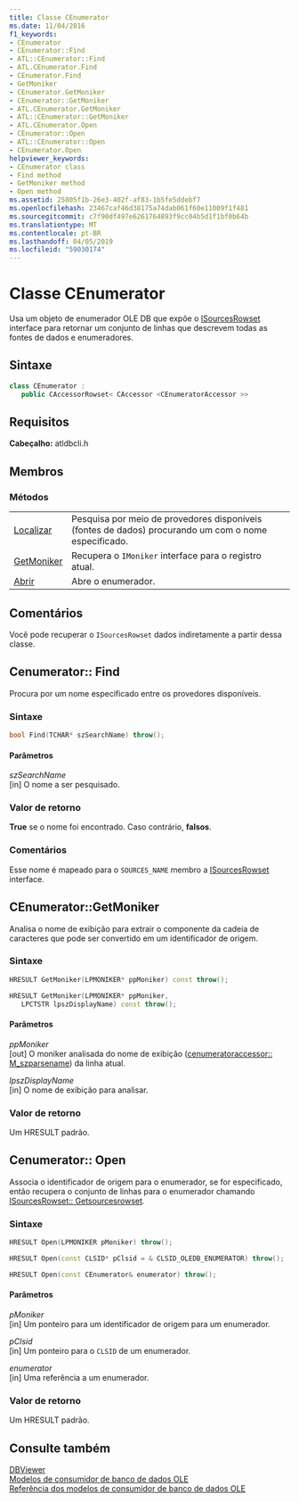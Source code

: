 ```yaml
---
title: Classe CEnumerator
ms.date: 11/04/2016
f1_keywords:
- CEnumerator
- CEnumerator::Find
- ATL::CEnumerator::Find
- ATL.CEnumerator.Find
- CEnumerator.Find
- GetMoniker
- CEnumerator.GetMoniker
- CEnumerator::GetMoniker
- ATL.CEnumerator.GetMoniker
- ATL::CEnumerator::GetMoniker
- ATL.CEnumerator.Open
- CEnumerator::Open
- ATL::CEnumerator::Open
- CEnumerator.Open
helpviewer_keywords:
- CEnumerator class
- Find method
- GetMoniker method
- Open method
ms.assetid: 25805f1b-26e3-402f-af83-1b5fe5ddebf7
ms.openlocfilehash: 23467caf46d38175a74dab061f60e11009f1f481
ms.sourcegitcommit: c7f90df497e6261764893f9cc04b5d1f1bf0b64b
ms.translationtype: MT
ms.contentlocale: pt-BR
ms.lasthandoff: 04/05/2019
ms.locfileid: "59030174"
---
```

# <a name="cenumerator-class"></a>Classe CEnumerator

Usa um objeto de enumerador OLE DB que expõe o [ISourcesRowset](/previous-versions/windows/desktop/ms715969(v=vs.85)) interface para retornar um conjunto de linhas que descrevem todas as fontes de dados e enumeradores.

## <a name="syntax"></a>Sintaxe

```cpp
class CEnumerator :
   public CAccessorRowset< CAccessor <CEnumeratorAccessor >>
```

## <a name="requirements"></a>Requisitos

**Cabeçalho:** atldbcli.h

## <a name="members"></a>Membros

### <a name="methods"></a>Métodos

|||
|-|-|
|[Localizar](#find)|Pesquisa por meio de provedores disponíveis (fontes de dados) procurando um com o nome especificado.|
|[GetMoniker](#getmoniker)|Recupera o `IMoniker` interface para o registro atual.|
|[Abrir](#open)|Abre o enumerador.|

## <a name="remarks"></a>Comentários

Você pode recuperar o `ISourcesRowset` dados indiretamente a partir dessa classe.

## <a name="find"></a> Cenumerator:: Find

Procura por um nome especificado entre os provedores disponíveis.

### <a name="syntax"></a>Sintaxe

```cpp
bool Find(TCHAR* szSearchName) throw();
```

#### <a name="parameters"></a>Parâmetros

*szSearchName*<br/>
[in] O nome a ser pesquisado.

### <a name="return-value"></a>Valor de retorno

**True** se o nome foi encontrado. Caso contrário, **falsos**.

### <a name="remarks"></a>Comentários

Esse nome é mapeado para o `SOURCES_NAME` membro a [ISourcesRowset](/previous-versions/windows/desktop/ms715969(v=vs.85)) interface.

## <a name="getmoniker"></a> CEnumerator::GetMoniker

Analisa o nome de exibição para extrair o componente da cadeia de caracteres que pode ser convertido em um identificador de origem.

### <a name="syntax"></a>Sintaxe

```cpp
HRESULT GetMoniker(LPMONIKER* ppMoniker) const throw();

HRESULT GetMoniker(LPMONIKER* ppMoniker,
   LPCTSTR lpszDisplayName) const throw();
```

#### <a name="parameters"></a>Parâmetros

*ppMoniker*<br/>
[out] O moniker analisada do nome de exibição ([cenumeratoraccessor:: M_szparsename](../../data/oledb/cenumeratoraccessor-m-szparsename.md)) da linha atual.

*lpszDisplayName*<br/>
[in] O nome de exibição para analisar.

### <a name="return-value"></a>Valor de retorno

Um HRESULT padrão.

## <a name="open"></a> Cenumerator:: Open

Associa o identificador de origem para o enumerador, se for especificado, então recupera o conjunto de linhas para o enumerador chamando [ISourcesRowset:: Getsourcesrowset](/previous-versions/windows/desktop/ms711200(v=vs.85)).

### <a name="syntax"></a>Sintaxe

```cpp
HRESULT Open(LPMONIKER pMoniker) throw();

HRESULT Open(const CLSID* pClsid = & CLSID_OLEDB_ENUMERATOR) throw();

HRESULT Open(const CEnumerator& enumerator) throw();
```

#### <a name="parameters"></a>Parâmetros

*pMoniker*<br/>
[in] Um ponteiro para um identificador de origem para um enumerador.

*pClsid*<br/>
[in] Um ponteiro para o `CLSID` de um enumerador.

*enumerator*<br/>
[in] Uma referência a um enumerador.

### <a name="return-value"></a>Valor de retorno

Um HRESULT padrão.

## <a name="see-also"></a>Consulte também

[DBViewer](../../overview/visual-cpp-samples.md)<br/>
[Modelos de consumidor de banco de dados OLE](../../data/oledb/ole-db-consumer-templates-cpp.md)<br/>
[Referência dos modelos de consumidor de banco de dados OLE](../../data/oledb/ole-db-consumer-templates-reference.md)